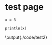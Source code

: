 # test page

```julia:./code/test1
x = 3
```

```julia:./code/test2
println(x)
```

\output{./code/test2}